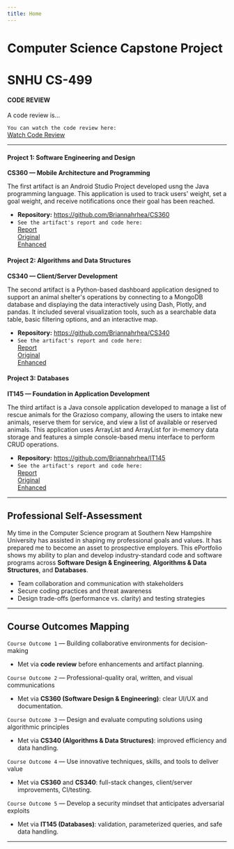 ```yaml
---
title: Home
---
```


# Computer Science Capstone Project

# SNHU CS-499 

#### CODE REVIEW

A code review is...

`You can watch the code review here:`  
[Watch Code Review](https://youtu.be/RboiFGqfeok)

---

#### Project 1: Software Engineering and Design  
**CS360 — Mobile Architecture and Programming**

The first artifact is an Android Studio Project developed usng the Java programming language. This application is used to track users' weight, set a goal weight, and receive notifications once their goal has been reached.  

- **Repository:** <https://github.com/Briannahrhea/CS360>  
- `See the artifact's report and code here:`  
  [Report](https://github.com/Briannahrhea/CS360/tree/README)  
  [Original](https://github.com/Briannahrhea/CS360/tree/CS360_Original)  
  [Enhanced](https://github.com/Briannahrhea/CS360/tree/CS360_Enhanced)
  

#### Project 2: Algorithms and Data Structures  
**CS340 — Client/Server Development**

The second artifact is a Python-based dashboard application designed to support an animal shelter's operations by connecting to a MongoDB database and displaying the data interactively using Dash, Plotly, and pandas. It included several visualization tools, such as a searchable data table, basic filtering options, and an interactive map. 

- **Repository:** <https://github.com/Briannahrhea/CS340>  
- `See the artifact's report and code here:`  
  [Report](https://github.com/Briannahrhea/CS340/tree/README)  
  [Original](https://github.com/Briannahrhea/CS340/tree/CS340_Original)  
  [Enhanced](https://github.com/Briannahrhea/CS340/tree/CS340_Enhanced)
  

#### Project 3: Databases  
**IT145 — Foundation in Application Development**

The third artifact is a Java console application developed to manage a list of rescue animals for the Grazioso company, allowing the users to intake new animals, reserve them for service, and view a list of available or reserved animals. This application uses ArrayList<Dog> and ArrayList<Monkey> for in-memory data storage and features a simple console-based menu interface to perform CRUD operations. 

- **Repository:** <https://github.com/Briannahrhea/IT145>  
- `See the artifact's report and code here:`  
  [Report](https://github.com/Briannahrhea/IT145/tree/README)  
  [Original](https://github.com/Briannahrhea/IT145/tree/IT145_Original)  
  [Enhanced](https://github.com/Briannahrhea/IT145/tree/IT145_Enhanced)  

---

## Professional Self-Assessment

My time in the Computer Science program at Southern New Hampshire University has assisted in shaping my professional goals and values. It has prepared me to become an asset to prospective employers. This ePortfolio shows my ability to plan and develop industry-standard code and software programs across **Software Design & Engineering**, **Algorithms & Data Structures**, and **Databases**.

- Team collaboration and communication with stakeholders  
- Secure coding practices and threat awareness  
- Design trade-offs (performance vs. clarity) and testing strategies

---

## Course Outcomes Mapping

`Course Outcome 1` — Building collaborative environments for decision-making  
- Met via **code review** before enhancements and artifact planning.

`Course Outcome 2` — Professional-quality oral, written, and visual communications  
- Met via **CS360 (Software Design & Engineering)**: clear UI/UX and documentation.

`Course Outcome 3` — Design and evaluate computing solutions using algorithmic principles  
- Met via **CS340 (Algorithms & Data Structures)**: improved efficiency and data handling.

`Course Outcome 4` — Use innovative techniques, skills, and tools to deliver value  
- Met via **CS360** and **CS340**: full-stack changes, client/server improvements, CI/testing.

`Course Outcome 5` — Develop a security mindset that anticipates adversarial exploits  
- Met via **IT145 (Databases)**: validation, parameterized queries, and safe data handling.

---























